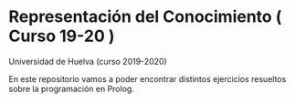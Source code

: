 # Representación del Conocimiento ( Curso 19-20 )
Universidad de Huelva (curso 2019-2020)

En este repositorio vamos a poder encontrar distintos ejercicios resueltos sobre la programación en Prolog.
